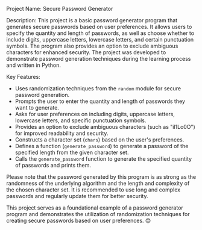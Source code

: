 Project Name: Secure Password Generator

Description:
This project is a basic password generator program that generates secure passwords based on user preferences. It allows users to specify the quantity and length of passwords, as well as choose whether to include digits, uppercase letters, lowercase letters, and certain punctuation symbols. The program also provides an option to exclude ambiguous characters for enhanced security. The project was developed to demonstrate password generation techniques during the learning process and written in Python.

Key Features:
- Uses randomization techniques from the `random` module for secure password generation.
- Prompts the user to enter the quantity and length of passwords they want to generate.
- Asks for user preferences on including digits, uppercase letters, lowercase letters, and specific punctuation symbols.
- Provides an option to exclude ambiguous characters (such as "il1Lo0O") for improved readability and security.
- Constructs a character set (`chars`) based on the user's preferences.
- Defines a function (`generate_password`) to generate a password of the specified length from the given character set.
- Calls the `generate_password` function to generate the specified quantity of passwords and prints them.

Please note that the password generated by this program is as strong as the randomness of the underlying algorithm and the length and complexity of the chosen character set. It is recommended to use long and complex passwords and regularly update them for better security.

This project serves as a foundational example of a password generator program and demonstrates the utilization of randomization techniques for creating secure passwords based on user preferences. 😊
